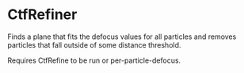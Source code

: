 # CtfRefiner
Finds a plane that fits the defocus values for all particles and removes particles that fall outside of some distance threshold.

Requires CtfRefine to be run or per-particle-defocus.
